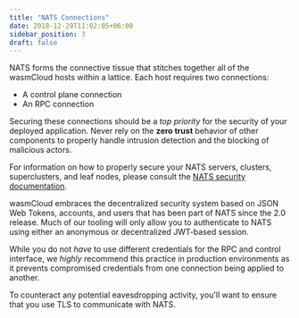 ```yaml
---
title: "NATS Connections"
date: 2018-12-29T11:02:05+06:00
sidebar_position: 3
draft: false
---
```


NATS forms the connective tissue that stitches together all of the wasmCloud hosts within a lattice. Each host requires two connections:

- A control plane connection
- An RPC connection

Securing these connections should be a _top priority_ for the security of your deployed application. Never rely on the **zero trust** behavior of other components to properly handle intrusion detection and the blocking of malicious actors.

For information on how to properly secure your NATS servers, clusters, superclusters, and leaf nodes, please consult the [NATS security documentation](https://docs.nats.io/developing-with-nats/security).

wasmCloud embraces the decentralized security system based on JSON Web Tokens, accounts, and users that has been part of NATS since the 2.0 release. Much of our tooling will only allow you to authenticate to NATS using either an anonymous or decentralized JWT-based session.

While you do not _have_ to use different credentials for the RPC and control interface, we _highly_ recommend this practice in production environments as it prevents compromised credentials from one connection being applied to another.

To counteract any potential eavesdropping activity, you'll want to ensure that you use TLS to communicate with NATS.
